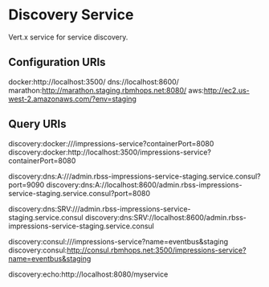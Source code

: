# Discovery Service
Vert.x service for service discovery.

## Configuration URIs
docker:http://localhost:3500/
dns://localhost:8600/
marathon:http://marathon.staging.rbmhops.net:8080/
aws:http://ec2.us-west-2.amazonaws.com/?env=staging

## Query URIs
discovery:docker:///impressions-service?containerPort=8080
discovery:docker:http://localhost:3500/impressions-service?containerPort=8080

discovery:dns:A:///admin.rbss-impressions-service-staging.service.consul?port=9090
discovery:dns:A://localhost:8600/admin.rbss-impressions-service-staging.service.consul?port=8080

discovery:dns:SRV:///admin.rbss-impressions-service-staging.service.consul
discovery:dns:SRV://localhost:8600/admin.rbss-impressions-service-staging.service.consul

discovery:consul:///impressions-service?name=eventbus&staging
discovery:consul:http://consul.rbmhops.net:3500/impressions-service?name=eventbus&staging

discovery:echo:http://localhost:8080/myservice
